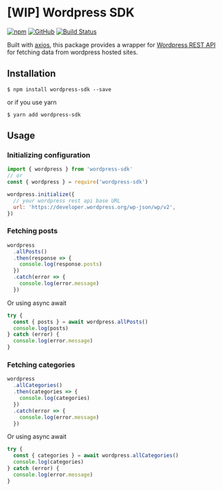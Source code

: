 # [WIP] Wordpress SDK

[![npm](https://img.shields.io/npm/v/wordpress-sdk.svg)](https://www.npmjs.com/package/wordpress-sdk) [![GitHub](https://img.shields.io/github/license/iclouds/wordpress-sdk.svg)](https://opensource.org/licenses/MIT) [![Build Status](https://travis-ci.org/iclouds/wordpress-sdk.svg?branch=master)](https://travis-ci.org/iclouds/wordpress-sdk)

Built with [axios](https://www.npmjs.com/package/axios), this package provides a wrapper for [Wordpress REST API](https://developer.wordpress.org/rest-api/) for fetching data from wordpress hosted sites.

## Installation

`$ npm install wordpress-sdk --save`

or if you use yarn

`$ yarn add wordpress-sdk`

## Usage

### Initializing configuration

```js
import { wordpress } from 'wordpress-sdk'
// or
const { wordpress } = require('wordpress-sdk')

wordpress.initialize({
  // your wordpress rest api base URL
  url: 'https://developer.wordpress.org/wp-json/wp/v2',
})
```

### Fetching posts

```js
wordpress
  .allPosts()
  .then(response => {
    console.log(response.posts)
  })
  .catch(error => {
    console.log(error.message)
  })
```

Or using async await

```js
try {
  const { posts } = await wordpress.allPosts()
  console.log(posts)
} catch (error) {
  console.log(error.message)
}
```

### Fetching categories

```js
wordpress
  .allCategories()
  .then(categories => {
    console.log(categories)
  })
  .catch(error => {
    console.log(error.message)
  })
```

Or using async await

```js
try {
  const { categories } = await wordpress.allCategories()
  console.log(categories)
} catch (error) {
  console.log(error.message)
}
```
